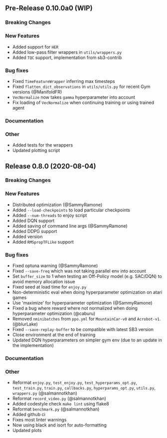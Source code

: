 ## Pre-Release 0.10.0a0 (WIP)

### Breaking Changes

### New Features
- Added support for `HER`
- Added low-pass filter wrappers in `utils/wrappers.py`
- Added `TQC` support, implementation from sb3-contrib

### Bug fixes
- Fixed `TimeFeatureWrapper` inferring max timesteps
- Fixed ``flatten_dict_observations`` in `utils/utils.py` for recent Gym versions (@ManifoldFR)
- `VecNormalize` now takes `gamma` hyperparameter into account
- Fix loading of `VecNormalize` when continuing training or using trained agent

### Documentation

### Other
- Added tests for the wrappers
- Updated plotting script


## Release 0.8.0 (2020-08-04)

### Breaking Changes

### New Features
- Distributed optimization (@SammyRamone)
- Added ``--load-checkpoints`` to load particular checkpoints
- Added ``--num-threads`` to enjoy script
- Added DQN support
- Added saving of command line args (@SammyRamone)
- Added DDPG support
- Added version
- Added ``RMSpropTFLike`` support

### Bug fixes
- Fixed optuna warning (@SammyRamone)
- Fixed `--save-freq` which was not taking parallel env into account
- Set `buffer_size` to 1 when testing an Off-Policy model (e.g. SAC/DQN) to avoid memory allocation issue
- Fixed seed at load time for `enjoy.py`
- Non-deterministic eval when doing hyperparameter optimization on atari games
- Use 'maximize' for hyperparameter optimization (@SammyRamone)
- Fixed a bug where reward where not normalized when doing hyperparameter optimization (@caburu)
- Removed `nminibatches` from `ppo.yml` for `MountainCar-v0` and `Acrobot-v1`. (@blurLake)
- Fixed `--save-replay-buffer` to be compatible with latest SB3 version
- Close environment at the end of training
- Updated DQN hyperparameters on simpler gym env (due to an update in the implementation)

### Documentation

### Other
- Reformat `enjoy.py`, `test_enjoy.py`, `test_hyperparams_opt.py`, `test_train.py`, `train.py`, `callbacks.py`, `hyperparams_opt.py`, `utils.py`, `wrappers.py` (@salmannotkhan)
- Reformat `record_video.py` (@salmannotkhan)
- Added codestyle check `make lint` using flake8
- Reformat `benchmark.py` (@salmannotkhan)
- Added github ci
- Fixes most linter warnings
- Now using black and isort for auto-formatting
- Updated plots
